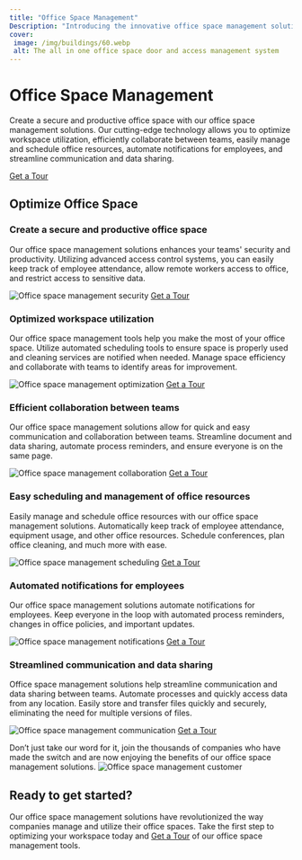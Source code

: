 ```yaml
---
title: "Office Space Management"
Description: "Introducing the innovative office space management solution - access control for corporate offices and co-working spaces. This comprehensive solution provides the tools necessary to manage and secure workspaces quickly and easily. Make sure your office is secure with this top-notch office space management solution."
cover: 
 image: /img/buildings/60.webp
 alt: The all in one office space door and access management system
---
```


<h1>Office Space Management</h1>
<p>Create a secure and productive office space with our office space management solutions. Our cutting-edge technology allows you to optimize workspace utilization, efficiently collaborate between teams, easily manage and schedule office resources, automate notifications for employees, and streamline communication and data sharing. </p>
<a href="/contact" class="btn btn-primary">Get a Tour</a>
<h2>Optimize Office Space</h2>
<h3>Create a secure and productive office space</h3>
<p>Our office space management solutions enhances your teams' security and productivity. Utilizing advanced access control systems, you can easily keep track of employee attendance, allow remote workers access to office, and restrict access to sensitive data. </p>
<img src="/img/buildings/61.webp" alt="Office space management security">
<a href="/contact" class="btn btn-primary">Get a Tour</a>
<h3>Optimized workspace utilization</h3>
<p>Our office space management tools help you make the most of your office space. Utilize automated scheduling tools to ensure space is properly used and cleaning services are notified when needed. Manage space efficiency and collaborate with teams to identify areas for improvement. </p>
<img src="/img/buildings/62.webp"  alt="Office space management optimization">
<a href="/contact" class="btn btn-primary">Get a Tour</a>
<h3>Efficient collaboration between teams</h3>
<p>Our office space management solutions allow for quick and easy communication and collaboration between teams. Streamline document and data sharing, automate process reminders, and ensure everyone is on the same page. </p>
<img src="/img/buildings/63.webp" alt="Office space management collaboration">
<a href="/contact" class="btn btn-primary">Get a Tour</a>
<h3>Easy scheduling and management of office resources</h3>
<p>Easily manage and schedule office resources with our office space management solutions. Automatically keep track of employee attendance, equipment usage, and other office resources. Schedule conferences, plan office cleaning, and much more with ease.  </p>
<img src="/img/buildings/64.webp" alt="Office space management scheduling">
<a href="/contact" class="btn btn-primary">Get a Tour</a>
<h3>Automated notifications for employees</h3>
<p>Our office space management solutions automate notifications for employees. Keep everyone in the loop with automated process reminders, changes in office policies, and important updates.  </p>
<img src="/img/buildings/65.webp" alt="Office space management notifications">
<a href="/contact" class="btn btn-primary">Get a Tour</a>
<h3>Streamlined communication and data sharing</h3>
<p>Office space management solutions help streamline communication and data sharing between teams. Automate processes and quickly access data from any location. Easily store and transfer files quickly and securely, eliminating the need for multiple versions of files. </p>
<img src="/img/buildings/66.webp" alt="Office space management communication">
<a href="/contact" class="btn btn-primary">Get a Tour</a>
<p>Don’t just take our word for it, join the thousands of companies who have made the switch and are now enjoying the benefits of our office space management solutions. 
<img src="/img/buildings/67.webp" alt="Office space management customer"> </p>
<h2>Ready to get started?</h2>
<p>Our office space management solutions have revolutionized the way companies manage and utilize their office spaces. Take the first step to optimizing your workspace today and <a href="/contact" class="btn btn-primary">Get a Tour</a> of our office space management tools. </p>
